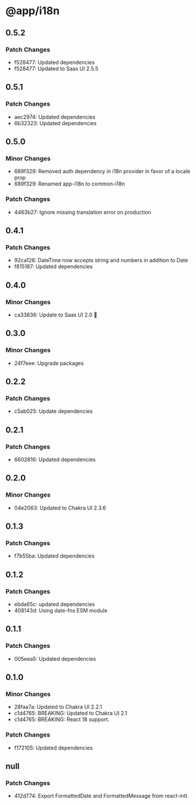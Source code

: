 # @app/i18n

## 0.5.2

### Patch Changes

- f528477: Updated dependencies
- f528477: Updated to Saas UI 2.5.5

## 0.5.1

### Patch Changes

- aec2974: Updated dependencies
- 6b32323: Updated dependencies

## 0.5.0

### Minor Changes

- 689f329: Removed auth dependency in i18n provider in favor of a locale prop
- 689f329: Renamed app-i18n to common-i18n

### Patch Changes

- 4463b27: Ignore missing translation error on production

## 0.4.1

### Patch Changes

- 92ca126: DateTime now accepts string and numbers in addition to Date
- f815187: Updated dependencies

## 0.4.0

### Minor Changes

- ca33836: Update to Saas UI 2.0 🥳

## 0.3.0

### Minor Changes

- 24f7eee: Upgrade packages

## 0.2.2

### Patch Changes

- c5ab025: Update dependencies

## 0.2.1

### Patch Changes

- 6602816: Updated dependencies

## 0.2.0

### Minor Changes

- 04e2063: Updated to Chakra UI 2.3.6

## 0.1.3

### Patch Changes

- f7b55ba: Updated dependencies

## 0.1.2

### Patch Changes

- ebda65c: updated dependencies
- 408143d: Using date-fns ESM module

## 0.1.1

### Patch Changes

- 005eea5: Updated dependencies

## 0.1.0

### Minor Changes

- 28faa7a: Updated to Chakra UI 2.2.1
- c1d4765: BREAKING: Updated to Chakra UI 2.1
- c1d4765: BREAKING: React 18 support.

### Patch Changes

- f172105: Updated dependencies

## null

### Patch Changes

- 412d774: Export FormattedDate and FormattedMessage from react-intl.
